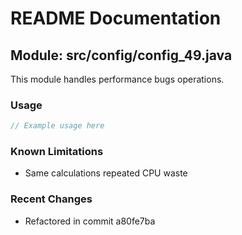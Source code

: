 # README Documentation

## Module: src/config/config_49.java

This module handles performance bugs operations.

### Usage

```java
// Example usage here
```

### Known Limitations

- Same calculations repeated CPU waste

### Recent Changes

- Refactored in commit a80fe7ba
